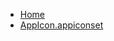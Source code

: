 <!-- docs/_sidebar.md -->
- [Home](/)
- [AppIcon.appiconset](Tutorials/CameraAndGalleryTutorial/CameraAndGalleryTutorial/Assets.xcassets/AppIcon.appiconset/)